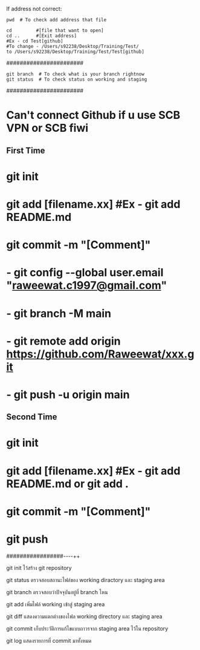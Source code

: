 If address not correct:

    pwd  # To check add address that file
    
    cd         #[file that want to open]
    cd ..      #[Exit address] 
    #Ex - cd Test[github]
    #To change - /Users/s92238/Desktop/Training/Test/
    to /Users/s92238/Desktop/Training/Test/Test[github]
    
#######################

    git branch  # To check what is your branch rightnow
    git status  # To check status on working and staging

#######################

# Can't connect Github if u use SCB VPN or SCB fiwi

## First Time
# git init
# git add [filename.xx] #Ex - git add README.md
# git commit -m "[Comment]"
# - git config --global user.email "raweewat.c1997@gmail.com"
# - git branch -M main
# - git remote add origin https://github.com/Raweewat/xxx.git
# - git push -u origin main

## Second Time
# git init
# git add [filename.xx] #Ex - git add README.md  or git add .
# git commit -m "[Comment]"
# git push

#################----++

git init ไว้สร้าง git repository

git status ตรวจสอบสถานะไฟล์ของ working diractory และ staging area

git branch ตรวจสอบว่าปัจจุบันอยู่ที่ branch ไหน

git add เพิ่มไฟล์ working เข้าสู่ staging area

git diff แสดงความแตกต่างของไฟล working directory และ staging area

git commit เก็บประวัติการแก้ไขแบบถาวรจาก staging area ไว้ใน repository

git log แสดงรายการที่ commit มาทั้งหมด
